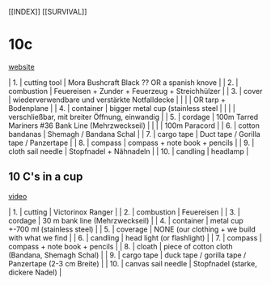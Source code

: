 [[INDEX]]   [[SURVIVAL]]  

# 10c
[website](https://blog.ucogear.com/the-10-cs-with-dave-canterbury/)  

| 1.  | cutting tool      | Mora Bushcraft Black ?? OR a spanish knove         |
| 2.  | combustion        | Feuereisen + Zunder + Feuerzeug + Streichhülzer    |
| 3.  | cover             | wiederverwendbare und verstärkte Notfalldecke      |
|     |                   | OR tarp + Bodenplane                               |
| 4.  | container         | bigger metal cup (stainless steel                  |
|     |                   | verschließbar, mit breiter Öffnung, einwandig      |
| 5.  | cordage           | 100m Tarred Mariners #36 Bank Line (Mehrzweckseil) |
|     |                   | 100m Paracord                                      |
| 6.  | cotton bandanas   | Shemagh / Bandana Schal                            |
| 7.  | cargo tape        | Duct tape / Gorilla tape / Panzertape              |
| 8.  | compass           | compass + note book + pencils                      |
| 9.  | cloth sail needle | Stopfnadel + Nähnadeln                             |
| 10. | candling          | headlamp                                           |






## 10 C's in a cup  
[video](https://youtu.be/x9zNQhMF2C8?si=6SZmN5m-DjgADkiQ)  

| 1.  | cutting            | Victorinox Ranger                                     |
| 2.  | combustion         | Feuereisen                                            |
| 3.  | cordage            | 30 m bank line (Mehrzweckseil)                        |
| 4.  | container          | metal cup +-700 ml (stainless steel)                  |
| 5.  | coverage           | NONE   (our clothing + we build with what we find     |
| 6.  | candling           | head light (or flashlight)                            |
| 7.  | compass            | compass + note book + pencils                         |
| 8.  | cloath             | piece of cotton cloth (Bandana, Shemagh Schal)        |
| 9.  | cargo tape         | duck tape / gorilla tape / Panzertape (2-3 cm Breite) |
| 10. | canvas sail needle | Stopfnadel (starke, dickere Nadel)                    |


